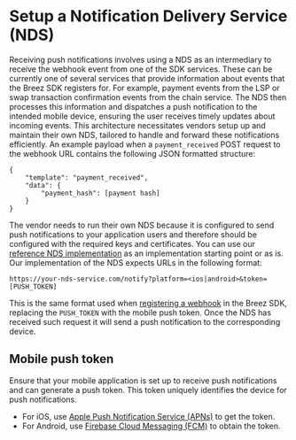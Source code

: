 # Setup a Notification Delivery Service (NDS)

Receiving push notifications involves using a NDS as an intermediary to receive the webhook event from one of the SDK services. These can be currently one of several services that provide information about events that the Breez SDK registers for. For example, payment events from the LSP or swap transaction confirmation events from the chain service. The NDS then processes this information and dispatches a push notification to the intended mobile device, ensuring the user receives timely updates about incoming events. This architecture necessitates vendors setup up and maintain their own NDS, tailored to handle and forward these notifications efficiently. An example payload when a `payment_received` POST request to the webhook URL contains the following JSON formatted structure:

```
{
    "template": "payment_received",
    "data": {  
        "payment_hash": [payment hash]
    }
}
```

The vendor needs to run their own NDS because it is configured to send push notifications to your application users and therefore should be configured with the required keys and certificates. You can use our [reference NDS implementation](https://github.com/breez/notify) as an implementation starting point or as is. Our implementation of the NDS expects URLs in the following format:
```
https://your-nds-service.com/notify?platform=<ios|android>&token=[PUSH_TOKEN]
```
  


This is the same format used when [registering a webhook](register_webhook.md) in the Breez SDK, replacing the `PUSH_TOKEN` with the mobile push token. Once the NDS has received such request it will send a push notification to the corresponding device.

## Mobile push token
Ensure that your mobile application is set up to receive push notifications and can generate a push token. This token uniquely identifies the device for push notifications.
* For iOS, use [Apple Push Notification Service (APNs)](https://developer.apple.com/documentation/usernotifications/registering_your_app_with_apns) to get the token.
* For Android, use [Firebase Cloud Messaging (FCM)](https://firebase.google.com/docs/cloud-messaging/manage-tokens) to obtain the token.
